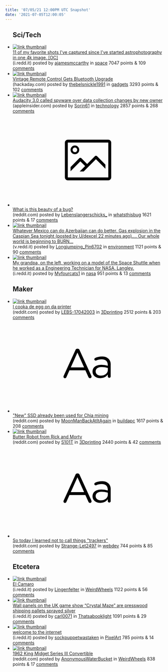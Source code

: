 ```yaml
---
title: '07/05/21 12:00PM UTC Snapshot'
date: '2021-07-05T12:00:05'
---
```

<ul>
<h2>Sci/Tech</h2>

<li><a href='https://i.redd.it/ytr7h5xdc8971.jpg'><img src='https://b.thumbs.redditmedia.com/mCDE8gX9IPUHWQGLRPRWDByLH0OoCF3cUedrHGk5g_k.jpg' alt='link thumbnail'></a><div><div class='linkTitle'><a href='https://i.redd.it/ytr7h5xdc8971.jpg'>11 of my favorite shots I've captured since I've started astrophotography in one 4k image. [OC]</a></div>(i.redd.it) posted by <a href='https://www.reddit.com/user/ajamesmccarthy'>ajamesmccarthy</a> in <a href='https://www.reddit.com/r/space'>space</a> 7047 points & 109 <a href='https://www.reddit.com/r/space/comments/odovbq/11_of_my_favorite_shots_ive_captured_since_ive/'>comments</a></div></li>

<li><a href='https://hackaday.com/2021/07/04/vintage-remote-control-gets-bluetooth-upgrade/'><img src='https://b.thumbs.redditmedia.com/qqGzqb82ue7lVH3tSZU1D2D3_Te7DrAlzGc9AlNpimk.jpg' alt='link thumbnail'></a><div><div class='linkTitle'><a href='https://hackaday.com/2021/07/04/vintage-remote-control-gets-bluetooth-upgrade/'>Vintage Remote Control Gets Bluetooth Upgrade</a></div>(hackaday.com) posted by <a href='https://www.reddit.com/user/thebelsnickle1991'>thebelsnickle1991</a> in <a href='https://www.reddit.com/r/gadgets'>gadgets</a> 3293 points & 102 <a href='https://www.reddit.com/r/gadgets/comments/odlx6p/vintage_remote_control_gets_bluetooth_upgrade/'>comments</a></div></li>

<li><a href='https://appleinsider.com/articles/21/07/04/open-source-audacity-deemed-spyware-over-data-collection-changes'><img src='https://a.thumbs.redditmedia.com/O7lhrZ3HDcD_SZmD7DAlk2XdPx8azjx7Kh7HRcxnP70.jpg' alt='link thumbnail'></a><div><div class='linkTitle'><a href='https://appleinsider.com/articles/21/07/04/open-source-audacity-deemed-spyware-over-data-collection-changes'>Audacity 3.0 called spyware over data collection changes by new owner</a></div>(appleinsider.com) posted by <a href='https://www.reddit.com/user/Sorin61'>Sorin61</a> in <a href='https://www.reddit.com/r/technology'>technology</a> 2857 points & 268 <a href='https://www.reddit.com/r/technology/comments/odzdw3/audacity_30_called_spyware_over_data_collection/'>comments</a></div></li>

<li><a href='https://www.reddit.com/gallery/odj7za'><svg version='1.1' viewBox='-34 -14 104 64' preserveAspectRatio='xMidYMid meet' xmlns='http://www.w3.org/2000/svg' xmlns:xlink='http://www.w3.org/1999/xlink'>
    <title>link thumbnail</title>
    <path d='M32,4H4A2,2,0,0,0,2,6V30a2,2,0,0,0,2,2H32a2,2,0,0,0,2-2V6A2,2,0,0,0,32,4ZM4,30V6H32V30Z'></path>
    <path d='M8.92,14a3,3,0,1,0-3-3A3,3,0,0,0,8.92,14Zm0-4.6A1.6,1.6,0,1,1,7.33,11,1.6,1.6,0,0,1,8.92,9.41Z'></path>
    <path d='M22.78,15.37l-5.4,5.4-4-4a1,1,0,0,0-1.41,0L5.92,22.9v2.83l6.79-6.79L16,22.18l-3.75,3.75H15l8.45-8.45L30,24V21.18l-5.81-5.81A1,1,0,0,0,22.78,15.37Z'></path>
    </svg></a><div><div class='linkTitle'><a href='https://www.reddit.com/gallery/odj7za'>What is this beauty of a bug?</a></div>(reddit.com) posted by <a href='https://www.reddit.com/user/Lebenslangerschicks_'>Lebenslangerschicks_</a> in <a href='https://www.reddit.com/r/whatsthisbug'>whatsthisbug</a> 1621 points & 17 <a href='https://www.reddit.com/r/whatsthisbug/comments/odj7za/what_is_this_beauty_of_a_bug/'>comments</a></div></li>

<li><a href='https://v.redd.it/r0jodckp99971'><img src='https://b.thumbs.redditmedia.com/6zQ8ZMCFLEvlMAftyAh0STi4pbcSocw5mfmR2iUJDWY.jpg' alt='link thumbnail'></a><div><div class='linkTitle'><a href='https://v.redd.it/r0jodckp99971'>Whatever Mexico can do Azerbaijan can do better. Gas explosion in the Caspian Sea tonight (posted by U/dexcel 22 minutes ago).... Our whole world is beginning to BURN...</a></div>(v.redd.it) posted by <a href='https://www.reddit.com/user/Longjumping_Pin6702'>Longjumping_Pin6702</a> in <a href='https://www.reddit.com/r/environment'>environment</a> 1121 points & 90 <a href='https://www.reddit.com/r/environment/comments/odszp8/whatever_mexico_can_do_azerbaijan_can_do_better/'>comments</a></div></li>

<li><a href='https://i.redd.it/iapfstck8b971.jpg'><img src='https://a.thumbs.redditmedia.com/PwPU0m2-1x9BTnSgB6Q2Q_n2fUCZzM41V20p6PQf7a4.jpg' alt='link thumbnail'></a><div><div class='linkTitle'><a href='https://i.redd.it/iapfstck8b971.jpg'>My grandpa, on the left, working on a model of the Space Shuttle when he worked as a Engineering Technician for NASA. Langley.</a></div>(i.redd.it) posted by <a href='https://www.reddit.com/user/Myfourcats1'>Myfourcats1</a> in <a href='https://www.reddit.com/r/nasa'>nasa</a> 951 points & 13 <a href='https://www.reddit.com/r/nasa/comments/odyjrj/my_grandpa_on_the_left_working_on_a_model_of_the/'>comments</a></div></li>

<h2>Maker</h2>

<li><a href='https://www.reddit.com/gallery/odubke'><img src='https://b.thumbs.redditmedia.com/vAgXFHdd5g84kMjy-CwKbr5WEqBqI2E1U3bNG9TLhGE.jpg' alt='link thumbnail'></a><div><div class='linkTitle'><a href='https://www.reddit.com/gallery/odubke'>I cooka de egg on da printer</a></div>(reddit.com) posted by <a href='https://www.reddit.com/user/LEBS-17042003'>LEBS-17042003</a> in <a href='https://www.reddit.com/r/3Dprinting'>3Dprinting</a> 2512 points & 203 <a href='https://www.reddit.com/r/3Dprinting/comments/odubke/i_cooka_de_egg_on_da_printer/'>comments</a></div></li>

<li><a href='https://www.reddit.com/r/buildapc/comments/odqc3r/new_ssd_already_been_used_for_chia_mining/'><svg version='1.1' viewBox='-34 -12 104 64' preserveAspectRatio='xMidYMid slice' xmlns='http://www.w3.org/2000/svg' xmlns:xlink='http://www.w3.org/1999/xlink'>
    <title>text link thumbnail</title>
    <path d='M12.19,8.84a1.45,1.45,0,0,0-1.4-1h-.12a1.46,1.46,0,0,0-1.42,1L1.14,26.56a1.29,1.29,0,0,0-.14.59,1,1,0,0,0,1,1,1.12,1.12,0,0,0,1.08-.77l2.08-4.65h11l2.08,4.59a1.24,1.24,0,0,0,1.12.83,1.08,1.08,0,0,0,1.08-1.08,1.64,1.64,0,0,0-.14-.57ZM6.08,20.71l4.59-10.22,4.6,10.22Z'>
    </path>
    <path d='M32.24,14.78A6.35,6.35,0,0,0,27.6,13.2a11.36,11.36,0,0,0-4.7,1,1,1,0,0,0-.58.89,1,1,0,0,0,.94.92,1.23,1.23,0,0,0,.39-.08,8.87,8.87,0,0,1,3.72-.81c2.7,0,4.28,1.33,4.28,3.92v.5a15.29,15.29,0,0,0-4.42-.61c-3.64,0-6.14,1.61-6.14,4.64v.05c0,2.95,2.7,4.48,5.37,4.48a6.29,6.29,0,0,0,5.19-2.48V26.9a1,1,0,0,0,1,1,1,1,0,0,0,1-1.06V19A5.71,5.71,0,0,0,32.24,14.78Zm-.56,7.7c0,2.28-2.17,3.89-4.81,3.89-1.94,0-3.61-1.06-3.61-2.86v-.06c0-1.8,1.5-3,4.2-3a15.2,15.2,0,0,1,4.22.61Z'>
    </path>
    </svg></a><div><div class='linkTitle'><a href='https://www.reddit.com/r/buildapc/comments/odqc3r/new_ssd_already_been_used_for_chia_mining/'>"New" SSD already been used for Chia mining</a></div>(reddit.com) posted by <a href='https://www.reddit.com/user/MoonManBackAtItAgain'>MoonManBackAtItAgain</a> in <a href='https://www.reddit.com/r/buildapc'>buildapc</a> 1617 points & 208 <a href='https://www.reddit.com/r/buildapc/comments/odqc3r/new_ssd_already_been_used_for_chia_mining/'>comments</a></div></li>

<li><a href='https://www.reddit.com/gallery/odslfg'><img src='https://b.thumbs.redditmedia.com/sBH7bIwyiJrj2rytAvd9WpRG8PsfR9U2oIW1WeOyO0E.jpg' alt='link thumbnail'></a><div><div class='linkTitle'><a href='https://www.reddit.com/gallery/odslfg'>Butter Robot from Rick and Morty</a></div>(reddit.com) posted by <a href='https://www.reddit.com/user/S101T'>S101T</a> in <a href='https://www.reddit.com/r/3Dprinting'>3Dprinting</a> 2440 points & 42 <a href='https://www.reddit.com/r/3Dprinting/comments/odslfg/butter_robot_from_rick_and_morty/'>comments</a></div></li>

<li><a href='https://www.reddit.com/r/webdev/comments/odxxnf/so_today_i_learned_not_to_call_things_trackers/'><svg version='1.1' viewBox='-34 -12 104 64' preserveAspectRatio='xMidYMid slice' xmlns='http://www.w3.org/2000/svg' xmlns:xlink='http://www.w3.org/1999/xlink'>
    <title>text link thumbnail</title>
    <path d='M12.19,8.84a1.45,1.45,0,0,0-1.4-1h-.12a1.46,1.46,0,0,0-1.42,1L1.14,26.56a1.29,1.29,0,0,0-.14.59,1,1,0,0,0,1,1,1.12,1.12,0,0,0,1.08-.77l2.08-4.65h11l2.08,4.59a1.24,1.24,0,0,0,1.12.83,1.08,1.08,0,0,0,1.08-1.08,1.64,1.64,0,0,0-.14-.57ZM6.08,20.71l4.59-10.22,4.6,10.22Z'>
    </path>
    <path d='M32.24,14.78A6.35,6.35,0,0,0,27.6,13.2a11.36,11.36,0,0,0-4.7,1,1,1,0,0,0-.58.89,1,1,0,0,0,.94.92,1.23,1.23,0,0,0,.39-.08,8.87,8.87,0,0,1,3.72-.81c2.7,0,4.28,1.33,4.28,3.92v.5a15.29,15.29,0,0,0-4.42-.61c-3.64,0-6.14,1.61-6.14,4.64v.05c0,2.95,2.7,4.48,5.37,4.48a6.29,6.29,0,0,0,5.19-2.48V26.9a1,1,0,0,0,1,1,1,1,0,0,0,1-1.06V19A5.71,5.71,0,0,0,32.24,14.78Zm-.56,7.7c0,2.28-2.17,3.89-4.81,3.89-1.94,0-3.61-1.06-3.61-2.86v-.06c0-1.8,1.5-3,4.2-3a15.2,15.2,0,0,1,4.22.61Z'>
    </path>
    </svg></a><div><div class='linkTitle'><a href='https://www.reddit.com/r/webdev/comments/odxxnf/so_today_i_learned_not_to_call_things_trackers/'>So today I learned not to call things "trackers"</a></div>(reddit.com) posted by <a href='https://www.reddit.com/user/Strange-Let2497'>Strange-Let2497</a> in <a href='https://www.reddit.com/r/webdev'>webdev</a> 744 points & 85 <a href='https://www.reddit.com/r/webdev/comments/odxxnf/so_today_i_learned_not_to_call_things_trackers/'>comments</a></div></li>

<h2>Etcetera</h2>

<li><a href='https://i.redd.it/1nik5q5q3a971.jpg'><img src='https://b.thumbs.redditmedia.com/jRSV5LJBWCGD1KE6vD6O0J0uL7_AKroLx2ipB65aRYU.jpg' alt='link thumbnail'></a><div><div class='linkTitle'><a href='https://i.redd.it/1nik5q5q3a971.jpg'>El Camaro</a></div>(i.redd.it) posted by <a href='https://www.reddit.com/user/Lingenfelter'>Lingenfelter</a> in <a href='https://www.reddit.com/r/WeirdWheels'>WeirdWheels</a> 1122 points & 56 <a href='https://www.reddit.com/r/WeirdWheels/comments/odv9qr/el_camaro/'>comments</a></div></li>

<li><a href='https://i.redd.it/2hp9x14ye9971.jpg'><img src='https://b.thumbs.redditmedia.com/G5D_PbpBzFieOFYHdH3dJ1Y7BXDuwGV35C5ZLre4_lg.jpg' alt='link thumbnail'></a><div><div class='linkTitle'><a href='https://i.redd.it/2hp9x14ye9971.jpg'>Wall panels on the UK game show “Crystal Maze” are presswood shipping pallets sprayed silver</a></div>(i.redd.it) posted by <a href='https://www.reddit.com/user/carl0071'>carl0071</a> in <a href='https://www.reddit.com/r/Thatsabooklight'>Thatsabooklight</a> 1091 points & 29 <a href='https://www.reddit.com/r/Thatsabooklight/comments/odsvv3/wall_panels_on_the_uk_game_show_crystal_maze_are/'>comments</a></div></li>

<li><a href='https://i.redd.it/wjn3p7o3o7971.png'><img src='https://a.thumbs.redditmedia.com/JgcEjgkWFOMuP6WONMcv-vMTJ8v-gKPymDSjmO6pw68.jpg' alt='link thumbnail'></a><div><div class='linkTitle'><a href='https://i.redd.it/wjn3p7o3o7971.png'>welcome to the internet</a></div>(i.redd.it) posted by <a href='https://www.reddit.com/user/sockpuppetwastaken'>sockpuppetwastaken</a> in <a href='https://www.reddit.com/r/PixelArt'>PixelArt</a> 785 points & 14 <a href='https://www.reddit.com/r/PixelArt/comments/odm8sm/welcome_to_the_internet/'>comments</a></div></li>

<li><a href='https://www.reddit.com/gallery/odkkmo'><img src='https://b.thumbs.redditmedia.com/enFjcZLshwZB9JJjJqzxEUl5HOM8zctvgvzu5kuwmVo.jpg' alt='link thumbnail'></a><div><div class='linkTitle'><a href='https://www.reddit.com/gallery/odkkmo'>1962 King Midget Series III Convertible</a></div>(reddit.com) posted by <a href='https://www.reddit.com/user/AnonymousWaterBucket'>AnonymousWaterBucket</a> in <a href='https://www.reddit.com/r/WeirdWheels'>WeirdWheels</a> 838 points & 17 <a href='https://www.reddit.com/r/WeirdWheels/comments/odkkmo/1962_king_midget_series_iii_convertible/'>comments</a></div></li>

</ul>
